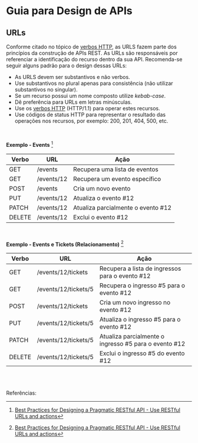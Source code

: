 # Guia para Design de APIs

## URLs

Conforme citado no tópico de [verbos HTTP](http-verbs.md), as URLS fazem parte dos princípios da construção de APIs REST. As URLs são responsáveis por referenciar a identificação do recurso dentro da sua API. Recomenda-se seguir alguns padrão para o design dessas URLs:

- As URLS devem ser substantivos e não verbos.
- Use substantivos no plural apenas para consistência (não utilizar substantivos no singular).
- Se um recurso possui um nome composto utilize _kebab-case_.
- Dê preferência para URLs em letras minúsculas.
- Use os [verbos HTTP](http-verbs.md) (HTTP/1.1) para operar estes recursos.
- Use códigos de status HTTP para representar o resultado das operações nos recursos, por exemplo: 200, 201, 404, 500, etc.

<br>

**Exemplo - Events** [^1]

Verbo | URL | Ação
--- | --- | ---
GET | /events | Recupera uma lista de eventos
GET | /events/12 | Recupera um evento específico
POST | /events | Cria um novo evento
PUT | /events/12 | Atualiza o evento #12
PATCH | /events/12 | Atualiza parcialmente o evento #12
DELETE | /events/12 | Exclui o evento #12

<br>

**Exemplo - Events e Tickets (Relacionamento)** [^1]

Verbo | URL | Ação
--- | --- | ---
GET | /events/12/tickets | Recupera a lista de ingressos para o evento #12
GET | /events/12/tickets/5 | Recupera o ingresso #5 para o evento #12
POST | /events/12/tickets | Cria um novo ingresso no evento #12
PUT | /events/12/tickets/5 | Atualiza o ingresso #5 para o evento #12
PATCH | /events/12/tickets/5 | Atualiza parcialmente o ingresso #5 para o evento #12
DELETE | /events/12/tickets/5 | Exclui o ingresso #5 do evento #12

<br><br>

Referências:

[^1]: [Best Practices for Designing a Pragmatic RESTful API - Use RESTful URLs and actions](https://www.vinaysahni.com/best-practices-for-a-pragmatic-restful-api#restful)
